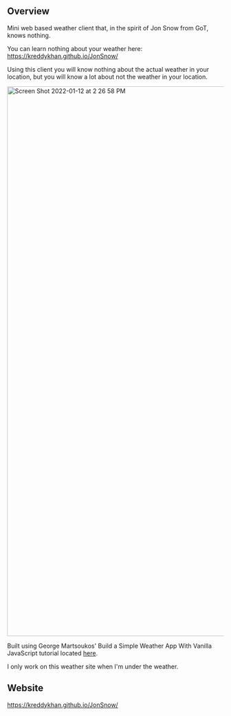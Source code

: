 Overview
----
Mini web based weather client that, in the spirit of Jon Snow from GoT, knows nothing.

You can learn nothing about your weather here: https://kreddykhan.github.io/JonSnow/

Using this client you will know nothing about the actual weather in your location, but you will know a lot about not the weather in your location.

<img width="1275" alt="Screen Shot 2022-01-12 at 2 26 58 PM" src="https://user-images.githubusercontent.com/16426707/149233247-e43faf18-b567-43ff-b98b-0687d463c8e0.png">

Built using George Martsoukos' Build a Simple Weather App With Vanilla JavaScript tutorial located [here](https://webdesign.tutsplus.com/tutorials/build-a-simple-weather-app-with-vanilla-javascript--cms-33893).

I only work on this weather site when I'm under the weather.

Website
----
https://kreddykhan.github.io/JonSnow/

